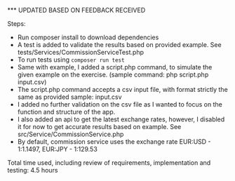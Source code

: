 *** UPDATED BASED ON FEEDBACK RECEIVED

Steps: 
- Run composer install to download dependencies 
- A test is added to validate the results based on provided example. See tests/Services/CommissionServiceTest.php 
- To run tests using `composer run test`
- Same with example, I added a script.php command, to simulate the given example on the exercise. (sample command: php script.php input.csv)
- The script.php command accepts a csv input file, with format strictly the same as provided sample: input.csv
- I added no further validation on the csv file as I wanted to focus on the function and structure of the app. 
- I also added an api to get the latest exchange rates, however, I disabled it for now to get accurate results based on example. See src/Service/CommissionService.php 
- By default, commission service uses the exchange rate EUR:USD - 1:1.1497, EUR:JPY - 1:129.53

Total time used, including review of requirements, implementation and testing: 4.5 hours

